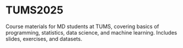 # TUMS2025
Course materials for MD students at TUMS, covering basics of programming, statistics, data science, and machine learning. Includes slides, exercises, and datasets.
